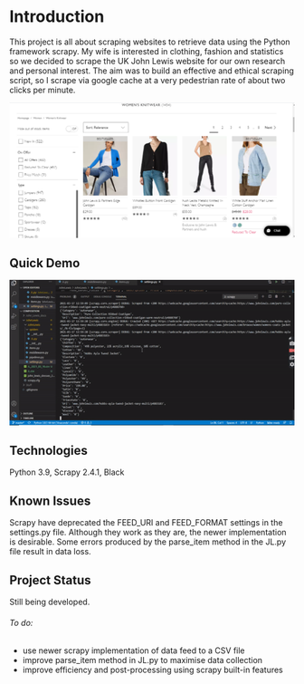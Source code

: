 # Introduction

This project is all about scraping websites to retrieve data using the Python framework scrapy. My wife is interested in clothing, fashion and statistics so we decided to scrape the UK John Lewis website for our own research and personal interest.
The aim was to build an effective and ethical scraping script, so I scrape via google cache at a very pedestrian rate of about two clicks per minute.

![](jl_cover.png)

## Quick Demo

![](demo.gif)

## Technologies

Python 3.9, Scrapy 2.4.1, Black

## Known Issues

Scrapy have deprecated the FEED_URI and FEED_FORMAT settings in the settings.py file. Although they work as they are, the newer implementation is desirable. 
Some errors produced by the parse_item method in the JL.py file result in data loss. 

## Project Status

Still being developed. 
###### To do:
- use newer scrapy implementation of data feed to a CSV file
- improve parse_item method in JL.py to maximise data collection
- improve efficiency and post-processing using scrapy built-in features
